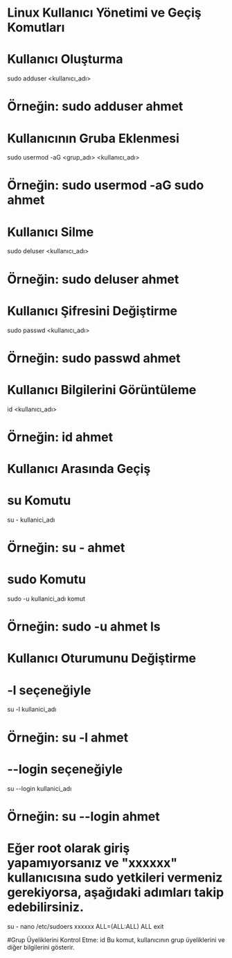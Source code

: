 # Linux Kullanıcı Yönetimi ve Geçiş Komutları

# Kullanıcı Oluşturma
sudo adduser <kullanıcı_adı>
# Örneğin: sudo adduser ahmet

# Kullanıcının Gruba Eklenmesi
sudo usermod -aG <grup_adı> <kullanıcı_adı>
# Örneğin: sudo usermod -aG sudo ahmet

# Kullanıcı Silme
sudo deluser <kullanıcı_adı>
# Örneğin: sudo deluser ahmet

# Kullanıcı Şifresini Değiştirme
sudo passwd <kullanıcı_adı>
# Örneğin: sudo passwd ahmet

# Kullanıcı Bilgilerini Görüntüleme
id <kullanıcı_adı>
# Örneğin: id ahmet

# Kullanıcı Arasında Geçiş

# su Komutu
su - kullanici_adı
# Örneğin: su - ahmet

# sudo Komutu
sudo -u kullanici_adı komut
# Örneğin: sudo -u ahmet ls

# Kullanıcı Oturumunu Değiştirme

# -l seçeneğiyle
su -l kullanici_adı
# Örneğin: su -l ahmet

# --login seçeneğiyle
su --login kullanici_adı
# Örneğin: su --login ahmet

# Eğer root olarak giriş yapamıyorsanız ve "xxxxxx" kullanıcısına sudo yetkileri vermeniz gerekiyorsa, aşağıdaki adımları takip edebilirsiniz. 
su -
nano /etc/sudoers
xxxxxx ALL=(ALL:ALL) ALL
exit

#Grup Üyeliklerini Kontrol Etme:
id <user>
Bu komut, kullanıcının grup üyeliklerini ve diğer bilgilerini gösterir.



